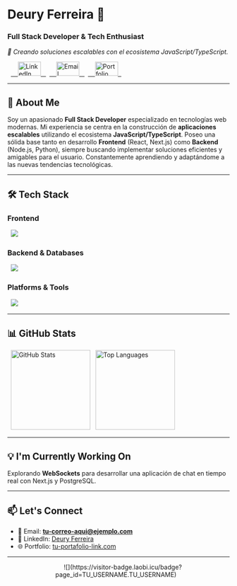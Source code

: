<h1 align="left">Deury Ferreira 👋</h1>
<h3 align="left">Full Stack Developer & Tech Enthusiast</h3>

_🚀 Creando soluciones escalables con el ecosistema JavaScript/TypeScript._

<div align="left">
  <a href="https://www.linkedin.com/in/deury-ferreira-2604ab239/" target="_blank">
    <img src="https://raw.githubusercontent.com/maurodesouza/profile-readme-generator/master/src/assets/icons/social/linkedin/default.svg" width="52" height="32" alt="LinkedIn" />
  </a>
  <a href="mailto:tu-correo-aqui@ejemplo.com" target="_blank">
    <img src="https://skillicons.dev/icons?i=gmail" width="52" height="32" alt="Email" />
  </a>
  <a href="https://tu-portafolio.com" target="_blank">
    <img src="https://skillicons.dev/icons?i=link" width="52" height="32" alt="Portfolio" />
  </a>
</div>

---

## 🚀 About Me

Soy un apasionado **Full Stack Developer** especializado en tecnologías web modernas. Mi experiencia se centra en la construcción de **aplicaciones escalables** utilizando el ecosistema **JavaScript/TypeScript**. Poseo una sólida base tanto en desarrollo **Frontend** (React, Next.js) como **Backend** (Node.js, Python), siempre buscando implementar soluciones eficientes y amigables para el usuario. Constantemente aprendiendo y adaptándome a las nuevas tendencias tecnológicas.

---

## 🛠️ Tech Stack

### **Frontend**
<p align="left">
  <img src="https://skillicons.dev/icons?i=react,nextjs,tailwind,typescript,html,css" />
</p>

### **Backend & Databases**
<p align="left">
  <img src="https://skillicons.dev/icons?i=nodejs,py,express,postgres,mongodb,mysql" />
</p>

### **Platforms & Tools**
<p align="left">
  <img src="https://skillicons.dev/icons?i=git,docker,aws,vercel,linux,vscode" />
</p>

---

## 📊 GitHub Stats

<div align="left">
  <img height="180em" src="https://github-readme-stats.vercel.app/api?username=TU_USERNAME&show_icons=true&theme=dark&hide_border=true&count_private=true" alt="GitHub Stats" />
  <img height="180em" src="https://github-readme-stats.vercel.app/api/top-langs/?username=TU_USERNAME&layout=compact&theme=dark&hide_border=true" alt="Top Languages" />
</div>

---

## 💡 I'm Currently Working On

Explorando **WebSockets** para desarrollar una aplicación de chat en tiempo real con Next.js y PostgreSQL.

---

## 📫 Let's Connect

- 📧 Email: **tu-correo-aqui@ejemplo.com**
- 💼 LinkedIn: [Deury Ferreira](https://www.linkedin.com/in/deury-ferreira-2604ab239/)
- 🌐 Portfolio: [tu-portafolio-link.com](https://tu-portafolio-link.com)

---

<div align="center">
  
  ![](https://visitor-badge.laobi.icu/badge?page_id=TU_USERNAME.TU_USERNAME)
  
</div>
